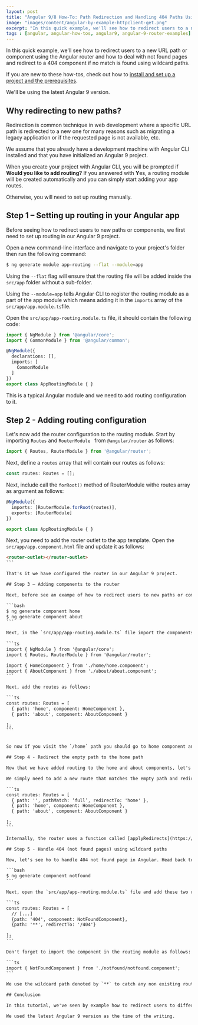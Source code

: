 ```yaml
---
layout: post
title: "Angular 9/8 How-To: Path Redirection and Handling 404 Paths Using Router Wildcard Routes"
image: "images/content/angular-by-example-httpclient-get.png"
excerpt: "In this quick example, we'll see how to redirect users to a new URL path or component using the Angular router and how to deal with not found pages and redirect to a 404 component if no match is found using wildcard paths" 
tags : [angular, angular-how-tos, angular9, angular-9-router-examples] 
---
```

 
In this quick example, we'll see how to redirect users to a new URL path or component using the Angular router and how to deal with not found pages and redirect to a 404 component if no match is found using wildcard paths.

If you are new to these how-tos, check out how to [install and set up a project and the prerequisites](https://www.techiediaries.com/angular-cli-tutorial/).


We'll be using the latest Angular 9 version.

## Why redirecting to new paths?

Redirection is common technique in web development where a specific URL path is redirected to a new one for many reasons such as migrating a legacy application or if the requested page is not available, etc.

  
We assume that you already have a development machine with Angular CLI installed and that you have initialized an Angular 9 project.

When you create your project with Angular CLI, you will be prompted if **Would you like to add routing?** If you answered with **Y**es, a routing module will be created automatically and you can simply start adding your app routes.

Otherwise, you will need to set up routing manually.

## Step 1 – Setting up routing in your Angular app

Before seeing how to redirect users to new paths or components, we first need to set up routing in our Angular 9 project.

Open a new command-line interface and navigate to your project's folder then run the following command: 
```bash
$ ng generate module app-routing --flat --module=app
```

Using the `--flat` flag  will ensure that the routing file will be added inside the `src/app` folder without a sub-folder.

Using the `--module=app` tells Angular CLI to register the routing module as a part of the app module which means adding it in the `imports` array of the  `src/app/app.module.ts`file.

Open the `src/app/app-routing.module.ts` file, it should contain the following code: 

```typescript
import { NgModule } from '@angular/core';
import { CommonModule } from '@angular/common';

@NgModule({
  declarations: [],
  imports: [
    CommonModule
  ]
})
export class AppRoutingModule { }
```

This is a typical Angular module and we need to add routing configuration to it.

## Step 2 - Adding routing configuration

Let's now add the router configuration to the routing module. Start by importing `Routes` and `RouterModule ` from  `@angular/router` as follows:

```ts
import { Routes, RouterModule } from '@angular/router';
```

Next, define a `routes` array that will contain our routes as follows:

```ts
const routes: Routes = [];
```

Next, include call the `forRoot()` method of RouterModule withe routes array as argument as follows: 

```ts
@NgModule({
  imports: [RouterModule.forRoot(routes)],
  exports: [RouterModule]
})

export class AppRoutingModule { }
```

Next, you need to add the router outlet to the app template. Open the `src/app/app.component.html` file and update it as follows:

````html
<router-outlet></router-outlet>
```

That's it we have configured the router in our Angular 9 project.

## Step 3 – Adding components to the router

Next, before see an exampe of how to redirect users to new paths or components, we need one or more components in our project. Head to your command-line interface and run the following commands:

```bash
$ ng generate component home
$ ng generate component about
```

Next, in the `src/app/app-routing.module.ts` file import the components as follows:
 
```ts
import { NgModule } from '@angular/core';
import { Routes, RouterModule } from '@angular/router';

import { HomeComponent } from './home/home.component';
import { AboutComponent } from './about/about.component';
```

Next, add the routes as follows:

```ts
const routes: Routes = [
  { path: 'home', component: HomeComponent },
  { path: 'about', component: AboutComponent }
  
];
```


So now if you visit the `/home` path you should go to home component and if you visit the `/about` path you should go to the about component.

## Step 4 - Redirect the empty path to the home path

Now that we have added routing to the home and about components, let's see how to redirect users to the `/home` path when they first visit our app from the empty path.

We simply need to add a new route that matches the empty path and redirect it to the `/home` path as follows:

```ts
const routes: Routes = [
  { path: '', pathMatch: ‘full’, redirectTo: 'home' },
  { path: 'home', component: HomeComponent },
  { path: 'about', component: AboutComponent }
  
];
```  

Internally, the router uses a function called [applyRedirects](https://github.com/angular/angular/blob/master/packages/router/src/apply_redirects.ts#L56) to process redirects.

## Step 5 - Handle 404 (not found pages) using wildcard paths

Now, let's see ho to handle 404 not found page in Angular. Head back to your terminal and run the following command to generate a not found component:

```bash
$ ng generate component notfound
```

Next, open the `src/app/app-routing.module.ts` file and add these two routes:

```ts
const routes: Routes = [
  // [...]
  {path: '404', component: NotFoundComponent},
  {path: '**', redirectTo: '/404'}
  
];
```

Don't forget to import the component in the routing module as follows:

```ts
import { NotFoundComponent } from './notfound/notfound.component';
```

We use the wildcard path denoted by `**` to catch any non existing routes and we use the `redirectTo` property to redirect them to the `/404` path which maps to the not found component.

## Conclusion

In this tutorial, we've seen by example how to redirect users to different paths in your Angular app and how to handle 404 not found or invalid paths using wildcard paths.

We used the latest Angular 9 version as the time of the writing.
